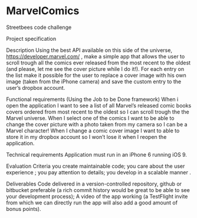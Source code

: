 # MarvelComics
Streetbees  code challenge

Project specification

Description
Using the best API available on this side of the universe, https://developer.marvel.com/ , make a simple app that allows the user to scroll trough all the comics ever released from the most recent to the oldest (and please, let me see the cover picture while I do it!).
For each entry on the list make it possible for the user to replace a cover image with his own image (taken from the iPhone camera) and save the custom entry to the user’s dropbox account.

Functional requirements (Using the Job to be Done framework)
When i open the application I want to see a list of all Marvel’s released comic books covers ordered from most recent to the oldest so I can scroll trough the the Marvel universe.
When I select one of the comics I want to be able to change the cover picture with a photo taken from my camera so I can be a Marvel character!
When I change a comic cover image I want to able to store it in my dropbox account so I won’t lose it when I reopen the application.

Technical requirements
Application must run in an iPhone 6 running iOS 9.

Evaluation Criteria
you create maintainable code;
you care about the user experience ;
you pay attention to details;
you develop in a scalable manner .

Deliverables
Code delivered in a version-controlled repository, github or bitbucket preferable (a rich commit history would be great to be able to see your development process);
A video of the app working (a TestFlight invite from which we can directly run the app will also add a good amount of bonus points).

